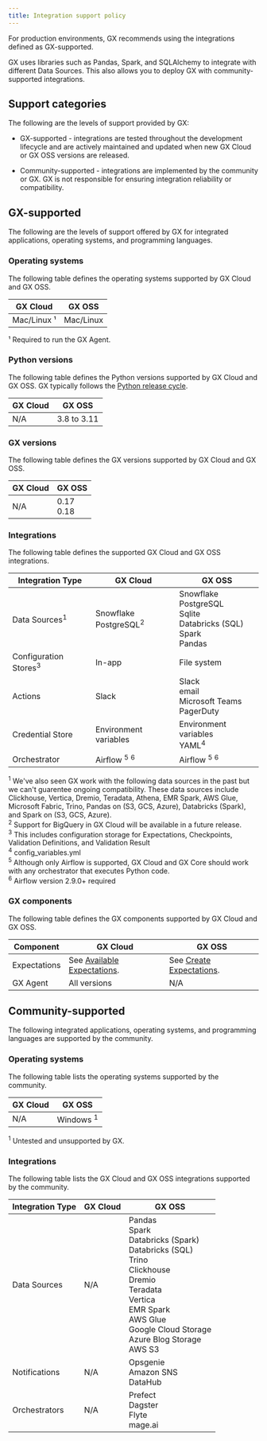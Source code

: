 ```yaml
---
title: Integration support policy
---
```


For production environments, GX recommends using the integrations defined as GX-supported.

GX uses libraries such as Pandas, Spark, and SQLAlchemy to integrate with different Data Sources. This also allows you to deploy GX with community-supported integrations.

## Support categories

The following are the levels of support provided by GX:

- GX-supported - integrations are tested throughout the development lifecycle and are actively maintained and updated when new GX Cloud or GX OSS versions are released.

- Community-supported - integrations are implemented by the community or GX. GX is not responsible for ensuring integration reliability or compatibility.

## GX-supported

The following are the levels of support offered by GX for integrated applications, operating systems, and programming languages.

### Operating systems

The following table defines the operating systems supported by GX Cloud and GX OSS.

| GX Cloud    | GX OSS    |
| ----------- | --------- |
| Mac/Linux ¹ | Mac/Linux |

¹ Required to run the GX Agent.

### Python versions

The following table defines the Python versions supported by GX Cloud and GX OSS. GX typically follows the [Python release cycle](https://devguide.python.org/versions/).

| GX Cloud | GX OSS      |
| -------- | ----------- |
| N/A      | 3.8 to 3.11 |

### GX versions

The following table defines the GX versions supported by GX Cloud and GX OSS.

| GX Cloud | GX OSS        |
| -------- | ------------- |
| N/A      | 0.17<br/>0.18 |

### Integrations

The following table defines the supported GX Cloud and GX OSS integrations.

| Integration Type                 | GX Cloud                              | GX OSS                                                                        |
|----------------------------------|---------------------------------------|-------------------------------------------------------------------------------|
| Data Sources<sup>1</sup>         | Snowflake<br/> PostgreSQL<sup>2</sup> | Snowflake<br/>PostgreSQL<br/>Sqlite<br/>Databricks (SQL)<br/>Spark<br/>Pandas |
| Configuration Stores<sup>3</sup> | In-app                                | File system                                                                   |
| Actions                          | Slack                                 | Slack <br/>email<br/>Microsoft Teams<br/>PagerDuty                            |
| Credential Store                 | Environment variables                 | Environment variables <br/> YAML<sup>4</sup>                                  |
| Orchestrator                     | Airflow <sup>5</sup> <sup>6</sup>     | Airflow <sup>5</sup> <sup>6</sup>                                             |

<sup>1</sup> We've also seen GX work with the following data sources in the past but we can't guarentee ongoing compatibility. These data sources include Clickhouse, Vertica, Dremio, Teradata, Athena, EMR Spark, AWS Glue, Microsoft Fabric, Trino, Pandas on (S3, GCS, Azure), Databricks (Spark), and Spark on (S3, GCS, Azure).<br/>
<sup>2</sup> Support for BigQuery in GX Cloud will be available in a future release.<br/>
<sup>3</sup> This includes configuration storage for Expectations, Checkpoints, Validation Definitions, and Validation Result<br/>
<sup>4</sup> config_variables.yml<br/>
<sup>5</sup> Although only Airflow is supported, GX Cloud and GX Core should work with any orchestrator that executes Python code.<br/>
<sup>6</sup> Airflow version 2.9.0+ required<br/>

### GX components

The following table defines the GX components supported by GX Cloud and GX OSS.

| Component    | GX Cloud                                                                                      | GX OSS                                                                  |
| ------------ | --------------------------------------------------------------------------------------------- | ----------------------------------------------------------------------- |
| Expectations | See [Available Expectations](/cloud/expectations/manage_expectations#available-expectations). | See [Create Expectations](/oss/guides/expectations/expectations_lp.md). |
| GX Agent     | All versions                                                                                  | N/A                                                                     |

## Community-supported

The following integrated applications, operating systems, and programming languages are supported by the community.

### Operating systems

The following table lists the operating systems supported by the community.

| GX Cloud | GX OSS   |
| -------- | -------- |
| N/A      | Windows <sup>1</sup> |

<sup>1</sup> Untested and unsupported by GX.

### Integrations

The following table lists the GX Cloud and GX OSS integrations supported by the community.

| Integration Type | GX Cloud | GX OSS                                                                                                                                                                                                           |
| ---------------- | -------- | ---------------------------------------------------------------------------------------------------------------------------------------------------------------------------------------------------------------- |
| Data Sources     | N/A      | Pandas<br/>Spark<br/>Databricks (Spark)<br/>Databricks (SQL)<br/>Trino<br/>Clickhouse<br/>Dremio<br/> Teradata<br/>Vertica<br/>EMR Spark<br/>AWS Glue<br/>Google Cloud Storage<br/>Azure Blog Storage<br/>AWS S3 |
| Notifications    | N/A      | Opsgenie<br/>Amazon SNS<br/>DataHub                                                                                                                                                                              |
| Orchestrators    | N/A      | Prefect<br/>Dagster <br/>Flyte <br/>mage.ai                                                                                                                                                                      |
